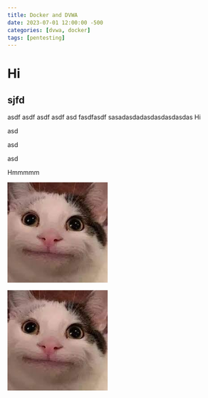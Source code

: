 ```yaml
---
title: Docker and DVWA
date: 2023-07-01 12:00:00 -500
categories: [dvwa, docker]
tags: [pentesting]
---
```



# Hi
## sjfd
asdf
asdf
asdf
asdf
asd
fasdfasdf
sasadasdadasdasdasdasdas
Hi 

asd

asd

asd

Hmmmmm

![Screen shot](/assets/img/75288445.jpeg)

![[75288445.jpeg]](/assets/img/75288445.jpeg)



